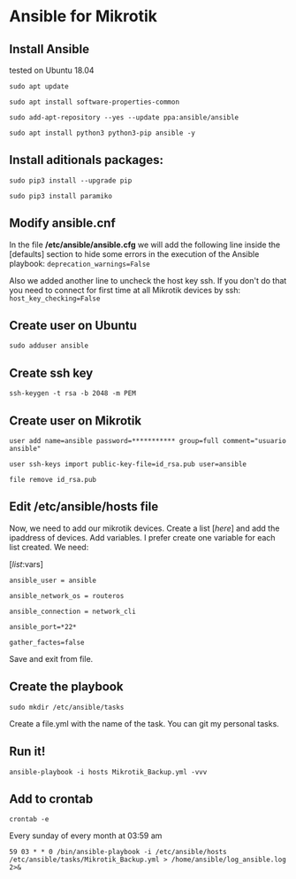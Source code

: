 # Ansible for Mikrotik
## Install Ansible

tested on Ubuntu 18.04

`sudo apt update`

`sudo apt install software-properties-common`

`sudo add-apt-repository --yes --update ppa:ansible/ansible`

`sudo apt install python3 python3-pip ansible -y`

## Install aditionals packages:

`sudo pip3 install --upgrade pip`

`sudo pip3 install paramiko`

## Modify ansible.cnf
In the file **/etc/ansible/ansible.cfg** we will add the following line inside the [defaults] section to hide some errors in the execution of the Ansible playbook:
`deprecation_warnings=False`

Also we added another line to uncheck the host key ssh. If you don't do that you need to connect for first time at all Mikrotik devices by ssh: `host_key_checking=False`

## Create user on Ubuntu

`sudo adduser ansible`

## Create ssh key
`ssh-keygen -t rsa -b 2048 -m PEM`

## Create user on Mikrotik

`user add name=ansible password=*********** group=full comment="usuario ansible"`

`user ssh-keys import public-key-file=id_rsa.pub user=ansible`

`file remove id_rsa.pub`

## Edit /etc/ansible/hosts file
Now, we need to add our mikrotik devices. Create a list [*here*] and add the ipaddress of devices.
Add variables. I prefer create one variable for each list created.
We need:

[*list*:vars]

`ansible_user = ansible`

`ansible_network_os = routeros`

`ansible_connection = network_cli`

`ansible_port=*22*`

`gather_factes=false`

Save and exit from file.

## Create the playbook
`sudo mkdir /etc/ansible/tasks`

Create a file.yml with the name of the task. You can git my personal tasks.

## Run it!
`ansible-playbook -i hosts Mikrotik_Backup.yml -vvv`

## Add to crontab
`crontab -e`

Every sunday of every month at 03:59 am

`59 03 * * 0 /bin/ansible-playbook -i /etc/ansible/hosts /etc/ansible/tasks/Mikrotik_Backup.yml > /home/ansible/log_ansible.log 2>&`
